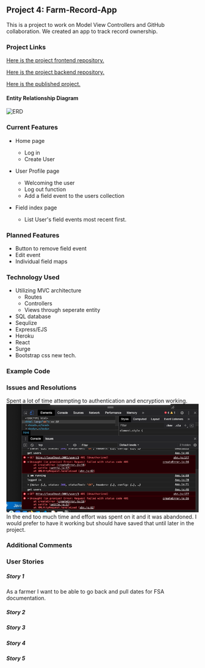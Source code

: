 ## Project 4: Farm-Record-App

This is a project to work on Model View Controllers and GitHub collaboration. We created an app to track record ownership.

### Project Links
[Here is the project frontend repository.](https://github.com/nealpoppe/hi-fi)

[Here is the project backend repository.](https://github.com/countryraised/farm-records-backend)
 

[Here is the published project.](http://farm-record-app.surge.sh)

#### Entity Relationship Diagram
![ERD](./images/ERD-project5.jpg)

### Current Features
* Home page
  * Log in
  * Create User 

* User Profile page
  * Welcoming the user 
  * Log out function 
  * Add a field event to the users collection  
  
* Field index page
  * List User's field events most recent first.

### Planned Features
* Button to remove field event
* Edit event
* Individual field maps



### Technology Used
* Utilizing MVC architecture
  * Routes
  * Controllers  
  * Views through seperate entity
* SQL database
* Sequlize
* Express/EJS
* Heroku
* React 
* Surge
* Bootstrap css new tech.


### Example Code


### Issues and Resolutions 
Spent a lot of time attempting to authentication and encryption working.
![ERD](./images/auth401.png)
 In the end too much time and effort was spent on it and it was abandoned. I would prefer to have it working but should have saved that until later in the project.

 
### Additional Comments


### User Stories
##### Story 1
As a farmer I want to be able to go back and pull dates for FSA documentation.
##### Story 2

##### Story 3

##### Story 4

##### Story 5


